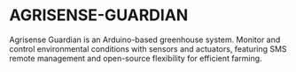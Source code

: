 # AGRISENSE-GUARDIAN
Agrisense Guardian is an Arduino-based greenhouse system. Monitor and control environmental conditions with sensors and actuators, featuring SMS remote management and open-source flexibility for efficient farming.
